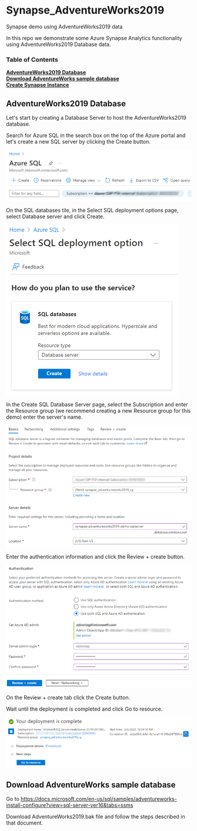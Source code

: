 # Synapse_AdventureWorks2019
Synapse demo using AdventureWorks2019 data

In this repo we demonstrate some Azure Synapse Analytics functionality using AdventureWorks2019 Database data.

### Table of Contents

**[AdventureWorks2019 Database](#adventureworks2019-database)**<br>
**[Download AdventureWorks sample database](#download-adventureworks-sample-database)**<br>
**[Create Synapse Instance](documentation/Create_Synapse_Instance.md)**<br>

## AdventureWorks2019 Database

Let's start by creating a Database Server to host the AdventureWorks2019 database.

Search for Azure SQL in the search box on the top of the Azure portal and let's create a new SQL server by clicking the Create button.

![Create SQL Database](./images/CreateSQLDatabase.png)

On the SQL databases tile, in the Select SQL deployment options page, select Database server and click Create.

![Create SQL Database](./images/CreateSQLDatabaseI.png)

In the Create SQL Database Server page, select the Subscription and enter the Resource group (we recommend creating a new Resource group for this demo) enter the server's name.

![Create SQL Database](./images/CreateSQLDatabaseII.png)

Enter the authentication information and click the Review + create button.

![Create SQL Database](./images/CreateSQLDatabaseIII.png)

On the Review + create tab click the Create button.

Wait until the deployment is completed and click Go to resource.

![Create SQL Database](./images/CreateSQLDatabaseIV.png)

## Download AdventureWorks sample database

Go to https://docs.microsoft.com/en-us/sql/samples/adventureworks-install-configure?view=sql-server-ver16&tabs=ssms

Download AdventureWorks2019.bak file and follow the steps described in that document.


